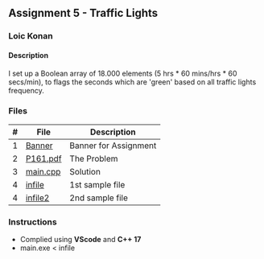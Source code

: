 ## Assignment 5 - Traffic Lights

### Loic Konan

#### Description

I set up a Boolean array of 18.000 elements (5 hrs * 60 mins/hrs * 60 secs/min), to flags the seconds which are 'green' based on all traffic lights frequency.

### Files

|   #   | File                 | Description           |
| :---: | -------------------- | --------------------- |
|   1   | [Banner](Banner)     | Banner for Assignment |
|   2   | [P161.pdf](P161.pdf) | The Problem           |
|   3   | [main.cpp](main.cpp) | Solution              |
|   4   | [infile](infile)     | 1st sample file       |
|   4   | [infile2](infile2)   | 2nd sample file       |

### Instructions

- Complied using **VScode** and **C++ 17**
- main.exe < infile
